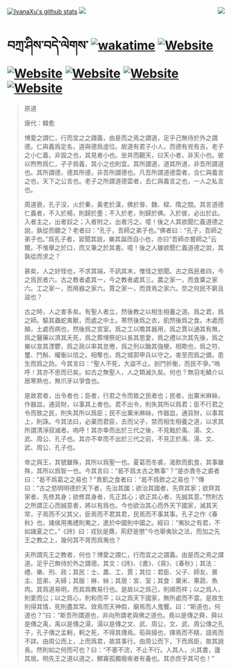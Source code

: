 [![IvanaXu's github stats](https://github-readme-stats.vercel.app/api?username=IvanaXu&theme=codeSTACKr)](https://github.com/anuraghazra/github-readme-stats)
<img align="right" src="https://github-readme-stats.vercel.app/api/top-langs/?username=IvanaXu&langs_count=8&theme=codeSTACKr" />
<img src="https://github-readme-stats.vercel.app/api/wakatime?username=IvanaXu&layout=compact&langs_count=8&theme=codeSTACKr&custom_title=Programming&nbsp;Times&nbsp;(Since&nbsp;Jul.29.2021)&range=all_time" />
# བཀྲ་ཤིས་བདེ་ལེགས་	[![wakatime](https://wakatime.com/badge/user/5043ee4a-e361-4607-9d47-d557f2005d05.svg)](https://wakatime.com/@5043ee4a-e361-4607-9d47-d557f2005d05)	[![Website](https://img.shields.io/website?label=&up_color=orange&up_message=Tianchi&url=https%3A%2F%2Fshields.io)](https://tianchi.aliyun.com/home/science/scienceDetail?userId=1095279182618)	[![Website](https://img.shields.io/website?label=&up_color=green&up_message=Yuque&url=https%3A%2F%2Fshields.io)](https://www.yuque.com/ivanaxu)	[![Website](https://img.shields.io/website?label=&up_color=yellow&up_message=Leetcode&url=https%3A%2F%2Fshields.io)](https://leetcode.cn/u/ivanaxu)	[![Website](https://img.shields.io/website?label=&up_color=violet&up_message=AIstudio&url=https%3A%2F%2Fshields.io)](https://aistudio.baidu.com/aistudio/personalcenter/thirdview/979775)	[![Website](https://img.shields.io/website?label=&up_color=red&up_message=Gitee&url=https%3A%2F%2Fshields.io)](https://gitee.com/IvanaXu)
> 原道
> 
> 唐代：韓愈 
> 
> 博愛之謂仁，行而宜之之謂義，由是而之焉之謂道，足乎己無待於外之謂德。仁與義爲定名，道與德爲虛位。故道有君子小人，而德有兇有吉。老子之小仁義，非毀之也，其見者小也。坐井而觀天，曰天小者，非天小也。彼以煦煦爲仁，孑孑爲義，其小之也則宜。其所謂道，道其所道，非吾所謂道也。其所謂德，德其所德，非吾所謂德也。凡吾所謂道德雲者，合仁與義言之也，天下之公言也。老子之所謂道德雲者，去仁與義言之也，一人之私言也。
> 
> 周道衰，孔子沒，火於秦，黃老於漢，佛於晉、魏、樑、隋之間。其言道德仁義者，不入於楊，則歸於墨；不入於老，則歸於佛。入於彼，必出於此。入者主之，出者奴之；入者附之，出者污之。噫！後之人其欲聞仁義道德之說，孰從而聽之？老者曰：“孔子，吾師之弟子也。”佛者曰：“孔子，吾師之弟子也。”爲孔子者，習聞其說，樂其誕而自小也，亦曰“吾師亦嘗師之”云爾。不惟舉之於口，而又筆之於其書。噫！後之人雖欲聞仁義道德之說，其孰從而求之？
> 
> 甚矣，人之好怪也，不求其端，不訊其末，惟怪之慾聞。古之爲民者四，今之爲民者六。古之教者處其一，今之教者處其三。農之家一，而食粟之家六。工之家一，而用器之家六。賈之家一，而資焉之家六。奈之何民不窮且盜也？
> 
> 古之時，人之害多矣。有聖人者立，然後教之以相生相養之道。爲之君，爲之師。驅其蟲蛇禽獸，而處之中土。寒然後爲之衣，飢然後爲之食。木處而顛，土處而病也，然後爲之宮室。爲之工以贍其器用，爲之賈以通其有無，爲之醫藥以濟其夭死，爲之葬埋祭祀以長其恩愛，爲之禮以次其先後，爲之樂以宣其湮鬱，爲之政以率其怠倦，爲之刑以鋤其強梗。相欺也，爲之符、璽、鬥斛、權衡以信之。相奪也，爲之城郭甲兵以守之。害至而爲之備，患生而爲之防。今其言曰：“聖人不死，大盜不止。剖鬥折衡，而民不爭。”嗚呼！其亦不思而已矣。如古之無聖人，人之類滅久矣。何也？無羽毛鱗介以居寒熱也，無爪牙以爭食也。
> 
> 是故君者，出令者也；臣者，行君之令而致之民者也；民者，出粟米麻絲，作器皿，通貨財，以事其上者也。君不出令，則失其所以爲君；臣不行君之令而致之民，則失其所以爲臣；民不出粟米麻絲，作器皿，通貨財，以事其上，則誅。今其法曰，必棄而君臣，去而父子，禁而相生相養之道，以求其所謂清淨寂滅者。嗚呼！其亦幸而出於三代之後，不見黜於禹、湯、文、武、周公、孔子也。其亦不幸而不出於三代之前，不見正於禹、湯、文、武、周公、孔子也。
> 
> 帝之與王，其號雖殊，其所以爲聖一也。夏葛而冬裘，渴飲而飢食，其事雖殊，其所以爲智一也。今其言曰：“曷不爲太古之無事”？”是亦責冬之裘者曰：“曷不爲葛之之易也？”責飢之食者曰：“曷不爲飲之之易也？”傳曰：“古之慾明明德於天下者，先治其國；欲治其國者，先齊其家；欲齊其家者，先修其身；欲修其身者，先正其心；欲正其心者，先誠其意。”然則古之所謂正心而誠意者，將以有爲也。今也欲治其心而外天下國家，滅其天常，子焉而不父其父，臣焉而不君其君，民焉而不事其事。孔子之作《春秋》也，諸侯用夷禮則夷之，進於中國則中國之。經曰：“夷狄之有君，不如諸夏之亡。”《詩》曰：戎狄是膺，荊舒是懲”今也舉夷狄之法，而加之先王之教之上，幾何其不胥而爲夷也？
> 
> 夫所謂先王之教者，何也？博愛之謂仁，行而宜之之謂義。由是而之焉之謂道。足乎己無待於外之謂德。其文：《詩》、《書》、《易》、《春秋》；其法：禮、樂、刑、政；其民：士、農、工、賈；其位：君臣、父子、師友、賓主、昆弟、夫婦；其服：麻、絲；其居：宮、室；其食：粟米、果蔬、魚肉。其爲道易明，而其爲教易行也。是故以之爲己，則順而祥；以之爲人，則愛而公；以之爲心，則和而平；以之爲天下國家，無所處而不當。是故生則得其情，死則盡其常。效焉而天神假，廟焉而人鬼饗。曰：“斯道也，何道也？”曰：“斯吾所謂道也，非向所謂老與佛之道也。堯以是傳之舜，舜以是傳之禹，禹以是傳之湯，湯以是傳之文、武、周公，文、武、周公傳之孔子，孔子傳之孟軻，軻之死，不得其傳焉。荀與揚也，擇焉而不精，語焉而不詳。由周公而上，上而爲君，故其事行。由周公而下，下而爲臣，故其說長。然則如之何而可也？曰：“不塞不流，不止不行。人其人，火其書，廬其居。明先王之道以道之，鰥寡孤獨廢疾者有養也。其亦庶乎其可也！”
>
